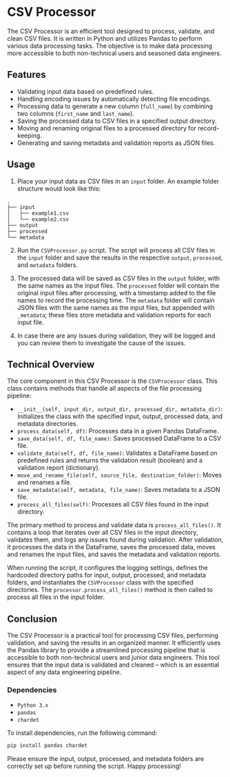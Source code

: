 # CSV Processor

The CSV Processor is an efficient tool designed to process, validate, and clean CSV files. It is written in Python and utilizes Pandas  to perform various data processing tasks. The objective is to make data processing more accessible to both non-technical users and seasoned data engineers.

## Features

- Validating input data based on predefined rules.
- Handling encoding issues by automatically detecting file encodings.
- Processing data to generate a new column (`full_name`) by combining two columns (`first_name` and `last_name`).
- Saving the processed data to CSV files in a specified output directory.
- Moving and renaming original files to a processed directory for record-keeping.
- Generating and saving metadata and validation reports as JSON files.

## Usage

1. Place your input data as CSV files in an `input` folder. An example folder structure would look like this:

```
.
├── input
│   ├── example1.csv
│   └── example2.csv
├── output
├── processed
└── metadata
```

2. Run the `CSVProcessor.py` script. The script will process all CSV files in the `input` folder and save the results in the respective `output`, `processed`, and `metadata` folders.

3. The processed data will be saved as CSV files in the `output` folder, with the same names as the input files. The `processed` folder will contain the original input files after processing, with a timestamp added to the file names to record the processing time. The `metadata` folder will contain JSON files with the same names as the input files, but appended with `_metadata`; these files store metadata and validation reports for each input file.

4. In case there are any issues during validation, they will be logged and you can review them to investigate the cause of the issues.

## Technical Overview

The core component in this CSV Processor is the `CSVProcessor` class. This class contains methods that handle all aspects of the file processing pipeline:

- `__init__(self, input_dir, output_dir, processed_dir, metadata_dir)`: Initializes the class with the specified input, output, processed data, and metadata directories.
- `process_data(self, df)`: Processes data in a given Pandas DataFrame.
- `save_data(self, df, file_name)`: Saves processed DataFrame to a CSV file.
- `validate_data(self, df, file_name)`: Validates a DataFrame based on predefined rules and returns the validation result (boolean) and a validation report (dictionary).
- `move_and_rename_file(self, source_file, destination_folder)`: Moves and renames a file.
- `save_metadata(self, metadata, file_name)`: Saves metadata to a JSON file.
- `process_all_files(self)`: Processes all CSV files found in the input directory.

The primary method to process and validate data is `process_all_files()`. It contains a loop that iterates over all CSV files in the input directory, validates them, and logs any issues found during validation. After validation, it processes the data in the DataFrame, saves the processed data, moves and renames the input files, and saves the metadata and validation reports.

When running the script, it configures the logging settings, defines the hardcoded directory paths for input, output, processed, and metadata folders, and instantiates the `CSVProcessor` class with the specified directories. The `processor.process_all_files()` method is then called to process all files in the input folder.



## Conclusion

The CSV Processor is a practical tool for processing CSV files, performing validation, and saving the results in an organized manner. It efficiently uses the Pandas library to provide a streamlined processing pipeline that is accessible to both non-technical users and junior data engineers. This tool ensures that the input data is validated and cleaned – which is an essential aspect of any data engineering pipeline.

### Dependencies

- `Python 3.x`
- `pandas`
- `chardet`

To install dependencies, run the following command:

```bash
pip install pandas chardet
```

Please ensure the input, output, processed, and metadata folders are correctly set up before running the script. Happy processing!







